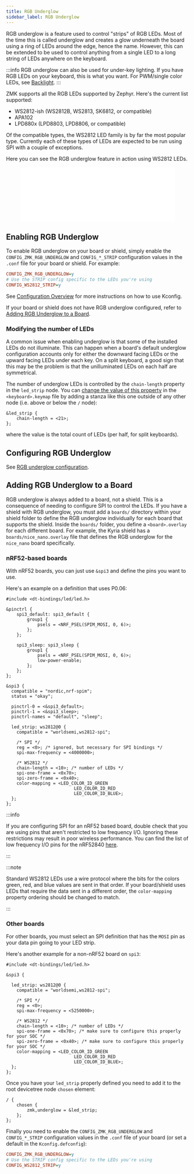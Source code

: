 ```yaml
---
title: RGB Underglow
sidebar_label: RGB Underglow
---
```


RGB underglow is a feature used to control "strips" of RGB LEDs. Most of the time this is called underglow and creates a glow underneath the board using a ring of LEDs around the edge, hence the name. However, this can be extended to be used to control anything from a single LED to a long string of LEDs anywhere on the keyboard.

:::info
RGB underglow can also be used for under-key lighting. If you have RGB LEDs on your keyboard, this is what you want. For PWM/single color LEDs, see [Backlight](backlight.md).
:::

ZMK supports all the RGB LEDs supported by Zephyr. Here's the current list supported:

- WS2812-ish (WS2812B, WS2813, SK6812, or compatible)
- APA102
- LPD880x (LPD8803, LPD8806, or compatible)

Of the compatible types, the WS2812 LED family is by far the most popular type. Currently each of these types of LEDs are expected to be run using SPI with a couple of exceptions.

Here you can see the RGB underglow feature in action using WS2812 LEDs.

<figure class="video-container">
  <iframe src="//www.youtube.com/embed/2KJkq8ssDU0" frameborder="0" allowfullscreen width="100%"></iframe>
</figure>

## Enabling RGB Underglow

To enable RGB underglow on your board or shield, simply enable the `CONFIG_ZMK_RGB_UNDERGLOW` and `CONFIG_*_STRIP` configuration values in the `.conf` file for your board or shield.
For example:

```ini
CONFIG_ZMK_RGB_UNDERGLOW=y
# Use the STRIP config specific to the LEDs you're using
CONFIG_WS2812_STRIP=y
```

See [Configuration Overview](/docs/config) for more instructions on how to
use Kconfig.

If your board or shield does not have RGB underglow configured, refer to [Adding RGB Underglow to a Board](#adding-rgb-underglow-to-a-board).

### Modifying the number of LEDs

A common issue when enabling underglow is that some of the installed LEDs do not illuminate. This can happen when a board's default underglow configuration accounts only for either the downward facing LEDs or the upward facing LEDs under each key. On a split keyboard, a good sign that this may be the problem is that the unilluminated LEDs on each half are symmetrical.

The number of underglow LEDs is controlled by the `chain-length` property in the `led_strip` node. You can [change the value of this property](../config/index.md#changing-devicetree-properties) in the `<keyboard>.keymap` file by adding a stanza like this one outside of any other node (i.e. above or below the `/` node):

```dts
&led_strip {
    chain-length = <21>;
};
```

where the value is the total count of LEDs (per half, for split keyboards).

## Configuring RGB Underglow

See [RGB underglow configuration](/docs/config/underglow).

## Adding RGB Underglow to a Board

RGB underglow is always added to a board, not a shield. This is a consequence of needing to configure SPI to control the LEDs.
If you have a shield with RGB underglow, you must add a `boards/` directory within your shield folder to define the RGB underglow individually for each board that supports the shield.
Inside the `boards/` folder, you define a `<board>.overlay` for each different board.
For example, the Kyria shield has a `boards/nice_nano.overlay` file that defines the RGB underglow for the `nice_nano` board specifically.

### nRF52-based boards

With nRF52 boards, you can just use `&spi3` and define the pins you want to use.

Here's an example on a definition that uses P0.06:

```dts
#include <dt-bindings/led/led.h>

&pinctrl {
    spi3_default: spi3_default {
        group1 {
            psels = <NRF_PSEL(SPIM_MOSI, 0, 6)>;
        };
    };

    spi3_sleep: spi3_sleep {
        group1 {
            psels = <NRF_PSEL(SPIM_MOSI, 0, 6)>;
            low-power-enable;
        };
    };
};

&spi3 {
  compatible = "nordic,nrf-spim";
  status = "okay";

  pinctrl-0 = <&spi3_default>;
  pinctrl-1 = <&spi3_sleep>;
  pinctrl-names = "default", "sleep";

  led_strip: ws2812@0 {
    compatible = "worldsemi,ws2812-spi";

    /* SPI */
    reg = <0>; /* ignored, but necessary for SPI bindings */
    spi-max-frequency = <4000000>;

    /* WS2812 */
    chain-length = <10>; /* number of LEDs */
    spi-one-frame = <0x70>;
    spi-zero-frame = <0x40>;
    color-mapping = <LED_COLOR_ID_GREEN
                          LED_COLOR_ID_RED
                          LED_COLOR_ID_BLUE>;
  };
};
```

:::info

If you are configuring SPI for an nRF52 based board, double check that you are using pins that aren't restricted to low frequency I/O.
Ignoring these restrictions may result in poor wireless performance. You can find the list of low frequency I/O pins for the nRF52840 [here](https://infocenter.nordicsemi.com/index.jsp?topic=%2Fps_nrf52840%2Fpin.html&cp=4_0_0_6_0).

:::

:::note

Standard WS2812 LEDs use a wire protocol where the bits for the colors green, red, and blue values are sent in that order.
If your board/shield uses LEDs that require the data sent in a different order, the `color-mapping` property ordering should be changed to match.

:::

### Other boards

For other boards, you must select an SPI definition that has the `MOSI` pin as your data pin going to your LED strip.

Here's another example for a non-nRF52 board on `spi3`:

```dts
#include <dt-bindings/led/led.h>

&spi3 {

  led_strip: ws2812@0 {
    compatible = "worldsemi,ws2812-spi";

    /* SPI */
    reg = <0>;
    spi-max-frequency = <5250000>;

    /* WS2812 */
    chain-length = <10>; /* number of LEDs */
    spi-one-frame = <0x70>; /* make sure to configure this properly for your SOC */
    spi-zero-frame = <0x40>; /* make sure to configure this properly for your SOC */
    color-mapping = <LED_COLOR_ID_GREEN
                          LED_COLOR_ID_RED
                          LED_COLOR_ID_BLUE>;
  };
};
```

Once you have your `led_strip` properly defined you need to add it to the root devicetree node `chosen` element:

```dts
/ {
    chosen {
        zmk,underglow = &led_strip;
    };
};
```

Finally you need to enable the `CONFIG_ZMK_RGB_UNDERGLOW` and `CONFIG_*_STRIP` configuration values in the `.conf` file of your board (or set a default in the `Kconfig.defconfig`):

```ini
CONFIG_ZMK_RGB_UNDERGLOW=y
# Use the STRIP config specific to the LEDs you're using
CONFIG_WS2812_STRIP=y
```
